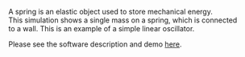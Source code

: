 A spring is an elastic object used to store mechanical energy. <br>
This simulation shows a single mass on a spring, which is connected <br>
to a wall. This is an example of a simple linear oscillator.<br>

Please see the software description and demo <a href='http://code.google.com/p/springsimulation/wiki/SpringSimulationHomepage'>here</a>.